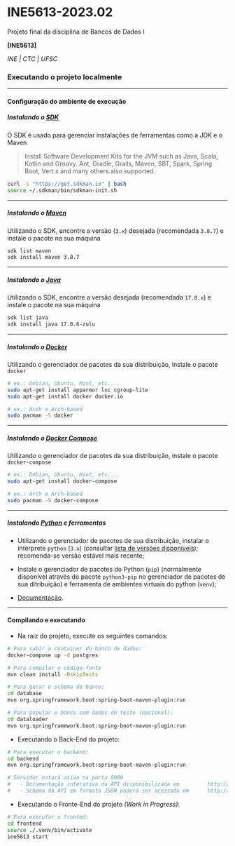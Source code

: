 # INE5613-2023.02

Projeto final da disciplina de Bancos de Dados I

**[INE5613]**

_INE | CTC | UFSC_

### Executando o projeto localmente

---

#### Configuração do ambiente de execução

##### Instalando o [SDK](https://sdkman.io/)

O SDK é usado para gerenciar instalações de ferramentas como a JDK e o Maven

> Install Software Development Kits for the JVM such as Java, Scala, Kotlin and
> Groovy. Ant, Gradle, Grails, Maven, SBT, Spark, Spring Boot, Vert.x and many
> others also supported.

```bash
curl -s "https://get.sdkman.io" | bash
source ~/.sdkman/bin/sdkman-init.sh
```

---

##### Instalando o [Maven](https://maven.apache.org/)

Utilizando o SDK, encontre a versão (`3.x`) desejada (recomendada `3.8.7`) e
instale o pacote na sua máquina

```bash
sdk list maven
sdk install maven 3.8.7
```

---

##### Instalando o [Java](https://www.java.com/en/download/)

Utilizando o SDK, encontre a versão desejada (recomendada `17.0.x`) e instale o
pacote na sua máquina

```bash
sdk list java
sdk install java 17.0.6-zulu
```

---

##### Instalando o [Docker](https://www.docker.com/)

Utilizando o gerenciador de pacotes da sua distribuição, instale o pacote
`docker`

```bash
# ex.: Debian, Ubuntu, Mint, etc....
sudo apt-get install apparmor lxc cgroup-lite
sudo apt-get install docker docker.io

# ex.: Arch e Arch-based
sudo pacman -S docker
```

---

##### Instalando o [Docker Compose](https://docs.docker.com/compose/)

Utilizando o gerenciador de pacotes da sua distribuição, instale o pacote
`docker-compose`

```bash
# ex.: Debian, Ubuntu, Mint, etc....
sudo apt-get install docker-compose

# ex.: Arch e Arch-based
sudo pacman -S docker-compose
```

---

##### Instalando [Python](https://www.python.org/) e ferramentas

- Utilizando o gerenciador de pacotes de sua distribuição, instalar o intérprete
  `python` (`3.x`) (consultar
  [lista de versões disponíveis](https://www.python.org/downloads/source/));
  recomenda-se versão estável mais recente;

- Instale o gerenciador de pacotes do Python (`pip`) (normalmente disponível
  através do pacote `python3-pip` no gerenciador de pacotes de sua ditribuição)
  e ferramenta de ambientes virtuais do python (`venv`);

- [Documentação](https://docs.python.org/3/tutorial/venv.html?highlight=pip).

---

#### Compilando e executando

- Na raiz do projeto, execute os seguintes comandos:

```bash
# Para subir o container do banco de dados:
docker-compose up -d postgres

# Para compilar o código-fonte
mvn clean install -DskipTests

# Para gerar o schema do banco:
cd database
mvn org.springframework.boot:spring-boot-maven-plugin:run

# Para popular o banco com dados de teste (opcional):
cd dataloader
mvn org.springframework.boot:spring-boot-maven-plugin:run
```

- Executando o Back-End do projeto:

```bash
# Para executar o backend:
cd backend
mvn org.springframework.boot:spring-boot-maven-plugin:run

# Servidor estará ativo na porta 8080
#   - Documentação interativa da API disponibilizada em         http://localhost:8080/swagger-ui/index.html
#   - Schema da API em formato JSON poderá ser acessada em      http://localhost:8080/v2/api-docs
```

- Executando o Fronte-End do projeto _(Work in Progress)_:

```bash
# Para executar o fronted:
cd frontend
source ./.venv/bin/activate
ine5613 start
```
